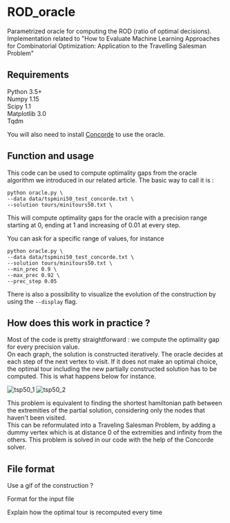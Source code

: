 # ROD_oracle
Parametrized oracle for computing the ROD (ratio of optimal decisions).  
Implementation related to "How to Evaluate Machine Learning Approaches for Combinatorial Optimization: Application to the Travelling Salesman Problem"

## Requirements
Python 3.5+  
Numpy 1.15  
Scipy 1.1  
Matplotlib 3.0  
Tqdm

You will also need to install [Concorde](http://www.math.uwaterloo.ca/tsp/concorde.html) to use the oracle.

## Function and usage

This code can be used to compute optimality gaps from the oracle algorithm we introduced in our related article. The basic way to call it is :
```
python oracle.py \
--data data/tspmini50_test_concorde.txt \
--solution tours/minitours50.txt \
```
This will compute optimality gaps for the oracle with a precision range starting at 0, ending at 1 and increasing of 0.01 at every step.

You can ask for a specific range of values, for instance

```
python oracle.py \
--data data/tspmini50_test_concorde.txt \
--solution tours/minitours50.txt \
--min_prec 0.9 \
--max_prec 0.92 \
--prec_step 0.05
```

There is also a possibility to visualize the evolution of the construction by using the `--display` flag.

## How does this work in practice ?

Most of the code is pretty straightforward : we compute the optimality gap for every precision value.  
On each graph, the solution is constructed iteratively. The oracle decides at each step of the next vertex to visit. If it does not make an optimal choice, the optimal tour including the new partially constructed solution has to be computed. This is what happens below for instance.  

![tsp50_1](./other/Figure_2.png)
![tsp50_2](./other/Figure_3.png)

This problem is equivalent to finding the shortest hamiltonian path between the extremities of the partial solution, considering only the nodes that haven't been visited.  
This can be reformulated into a Traveling Salesman Problem, by adding a dummy vertex which is at distance 0 of the extremities and infinity from the others. This problem is solved in our code with the help of the Concorde solver.  

## File format


Use a gif of the construction ?

Format for the input file

Explain how the optimal tour is recomputed every time
